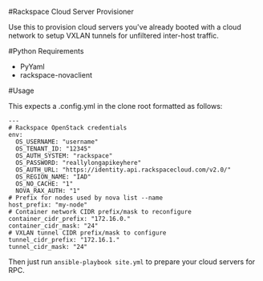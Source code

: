 #Rackspace Cloud Server Provisioner

Use this to provision cloud servers you've already booted with a cloud network
to setup VXLAN tunnels for unfiltered inter-host traffic.

#Python Requirements

- PyYaml
- rackspace-novaclient

#Usage

This expects a .config.yml in the clone root formatted as follows:

```
---
# Rackspace OpenStack credentials
env:
  OS_USERNAME: "username"
  OS_TENANT_ID: "12345"
  OS_AUTH_SYSTEM: "rackspace"
  OS_PASSWORD: "reallylongapikeyhere"
  OS_AUTH_URL: "https://identity.api.rackspacecloud.com/v2.0/"
  OS_REGION_NAME: "IAD"
  OS_NO_CACHE: "1"
  NOVA_RAX_AUTH: "1"
# Prefix for nodes used by nova list --name
host_prefix: "my-node"
# Container network CIDR prefix/mask to reconfigure
container_cidr_prefix: "172.16.0."
container_cidr_mask: "24"
# VXLAN tunnel CIDR prefix/mask to configure
tunnel_cidr_prefix: "172.16.1."
tunnel_cidr_mask: "24"
```

Then just run `ansible-playbook site.yml` to prepare your cloud servers for RPC.
